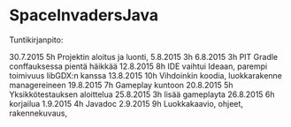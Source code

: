 # SpaceInvadersJava

Tuntikirjanpito:

30.7.2015   5h Projektin aloitus ja luonti,
 5.8.2015   3h 
 6.8.2015   3h PIT Gradle conffauksessa pientä häikkää
12.8.2015   8h IDE vaihtui Ideaan, parempi toimivuus libGDX:n kanssa
13.8.2015  10h Vihdoinkin koodia, luokkarakenne managereineen
19.8.2015   7h Gameplay kuntoon
20.8.2015   5h Yksikkötestauksen aloittelua
25.8.2015   3h lisää gameplayta
26.8.2015   6h korjailua
 1.9.2015   4h Javadoc
 2.9.2015   9h Luokkakaavio, ohjeet, rakennekuvaus, 
